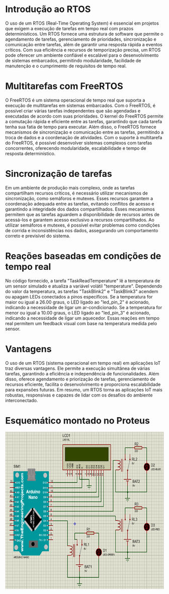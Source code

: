 # Introdução ao RTOS
O uso de um RTOS (Real-Time Operating System) é essencial em projetos que exigem a execução de tarefas em tempo real com prazos determinísticos. Um RTOS fornece uma estrutura de software que permite o agendamento de tarefas, gerenciamento de prioridades, sincronização e comunicação entre tarefas, além de garantir uma resposta rápida a eventos críticos. Com sua eficiência e recursos de temporização precisa, um RTOS pode oferecer um ambiente confiável e escalável para o desenvolvimento de sistemas embarcados, permitindo modularidade, facilidade de manutenção e o cumprimento de requisitos de tempo real.


# Multitarefas com FreeRTOS
O FreeRTOS é um sistema operacional de tempo real que suporta a execução de multitarefas em sistemas embarcados. Com o FreeRTOS, é possível criar várias tarefas independentes que são agendadas e executadas de acordo com suas prioridades. O kernel do FreeRTOS permite a comutação rápida e eficiente entre as tarefas, garantindo que cada tarefa tenha sua fatia de tempo para executar. Além disso, o FreeRTOS fornece mecanismos de sincronização e comunicação entre as tarefas, permitindo a troca de dados e a coordenação de atividades. Com o suporte à multitarefa do FreeRTOS, é possível desenvolver sistemas complexos com tarefas concorrentes, oferecendo modularidade, escalabilidade e tempo de resposta determinístico.

# Sincronização de tarefas
Em um ambiente de produção mais complexo, onde as tarefas compartilham recursos críticos, é necessário utilizar mecanismos de sincronização, como semáforos e mutexes. Esses recursos garantem a coordenação adequada entre as tarefas, evitando conflitos de acesso e garantindo a integridade dos dados compartilhados. Esses mecanismos permitem que as tarefas aguardem a disponibilidade de recursos antes de acessá-los e garantem acesso exclusivo a recursos compartilhados. Ao utilizar semáforos e mutexes, é possível evitar problemas como condições de corrida e inconsistências nos dados, assegurando um comportamento correto e previsível do sistema.


# Reações baseadas em condições de tempo real
No código fornecido, a tarefa "TaskReadTemperature" lê a temperatura de um sensor simulado e atualiza a variável volátil "temperature". Dependendo do valor da temperatura, as tarefas "TaskBlink2" e "TaskBlink3" acendem ou apagam LEDs conectados a pinos específicos. Se a temperatura for maior ou igual a 26.00 graus, o LED ligado ao "led_pin_2" é acionado, indicando a necessidade de ligar um ar-condicionado. Se a temperatura for menor ou igual a 10.00 graus, o LED ligado ao "led_pin_3" é acionado, indicando a necessidade de ligar um aquecedor. Essas reações em tempo real permitem um feedback visual com base na temperatura medida pelo sensor.


# Vantagens
O uso de um RTOS (sistema operacional em tempo real) em aplicações IoT traz diversas vantagens. Ele permite a execução simultânea de várias tarefas, garantindo a eficiência e independência de funcionalidades. Além disso, oferece agendamento e priorização de tarefas, gerenciamento de recursos eficiente, facilita o desenvolvimento e proporciona escalabilidade para expansões futuras. Em resumo, um RTOS torna as aplicações IoT mais robustas, responsivas e capazes de lidar com os desafios do ambiente interconectado.

# Esquemático montado no Proteus
<div align=center>
<img height="500em" src="./assets/img/esquematico.png">
</div>